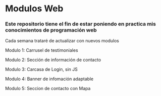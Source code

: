 <h1>Modulos Web</h1>
<h3>Este repositorio tiene el fin de estar poniendo en practica mis conocimientos de programación web</h3>
<p>Cada semana trataré de actualizar con nuevos modulos</p> 
<p>Modulo 1: Carrusel de testimoniales</p> 
<p>Modulo 2: Sección de información de contacto</p> 
<p>Modulo 3: Carcasa de Login, sin JS</p> 
<p>Modulo 4: Banner de infomación adaptable</p> 
<p>Modulo 5: Seccion de contacto con Mapa</p>

